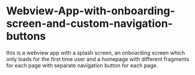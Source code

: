 # Webview-App-with-onboarding-screen-and-custom-navigation-buttons
this is a webview app with a splash screen, an onboarding screen which only loads for the first time user and a homepage with different fragments for each page with separate navigation button for each page.

